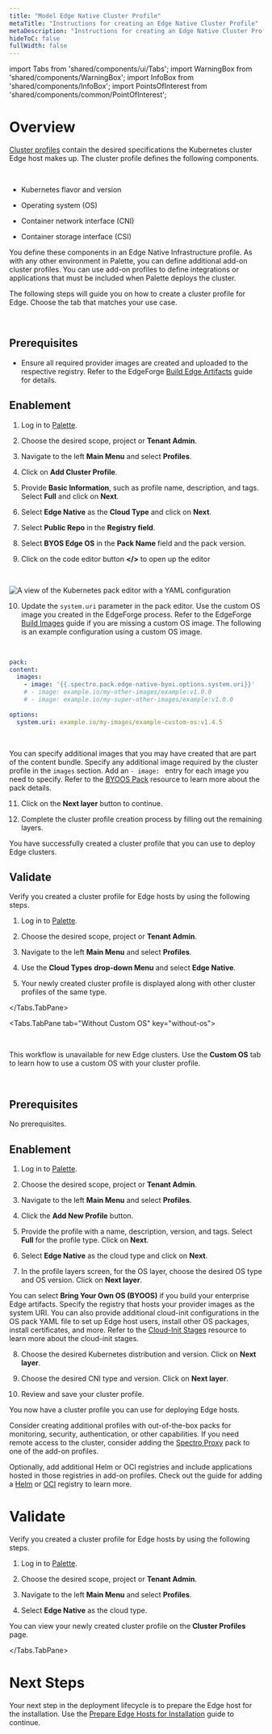 ```yaml
---
title: "Model Edge Native Cluster Profile"
metaTitle: "Instructions for creating an Edge Native Cluster Profile"
metaDescription: "Instructions for creating an Edge Native Cluster Profile"
hideToC: false
fullWidth: false
---
```


import Tabs from 'shared/components/ui/Tabs';
import WarningBox from 'shared/components/WarningBox';
import InfoBox from 'shared/components/InfoBox';
import PointsOfInterest from 'shared/components/common/PointOfInterest';

# Overview

[Cluster profiles](/cluster-profiles) contain the desired specifications the Kubernetes cluster  Edge host makes up. The cluster profile defines the following components.

<br />

- Kubernetes flavor and version

- Operating system (OS)

- Container network interface (CNI)

- Container storage interface (CSI)  

You define these components in an Edge Native Infrastructure profile. As with any other environment in Palette, you can define additional add-on cluster profiles. You can use add-on profiles to define integrations or applications that must be included when Palette deploys the cluster.



The following steps will guide you on how to create a cluster profile for Edge. Choose the tab that matches your use case.


<br />

<Tabs>
<Tabs.TabPane tab="Custom OS" key="custom-os">


## Prerequisites

- Ensure all required provider images are created and uploaded to the respective registry. Refer to the EdgeForge [Build Edge Artifacts](/clusters/edge/edgeforge-workflow/palette-canvos) guide for details.


## Enablement


1. Log in to [Palette](https://console.spectrocloud.com).


2. Choose the desired scope, project or **Tenant Admin**.


3. Navigate to the left **Main Menu** and select **Profiles**.


4. Click on **Add Cluster Profile**. 


5. Provide **Basic Information**, such as profile name, description, and tags. Select **Full** and click on **Next**.


6. Select **Edge Native** as the **Cloud Type** and click on **Next**.


7. Select **Public Repo** in the **Registry field**.


8. Select **BYOS Edge OS** in the **Pack Name** field and the pack version. 


9. Click on the code editor button  **</\>** to open up the editor

  <br />

  ![A view of the Kubernetes pack editor with a YAML configuration](/clusters_site-deployment_model-profile_byoos-pack-yaml.png)


10. Update the `system.uri` parameter in the pack editor. Use the custom OS image you created in the EdgeForge process. Refer to the EdgeForge [Build Images](/clusters/edge/edgeforge-workflow/palette-canvos) guide if you are missing a custom OS image. The following is an example configuration using a custom OS image.


  <br />

  ```yaml
  pack:
  content:
    images: 
      - image: '{{.spectro.pack.edge-native-byoi.options.system.uri}}'
      # - image: example.io/my-other-images/example:v1.0.0 
      # - image: example.io/my-super-other-images/example:v1.0.0 
      
  options: 
    system.uri: example.io/my-images/example-custom-os:v1.4.5
  ```

  <br />

  <InfoBox>

   You can specify additional images that you may have created that are part of the content bundle. Specify any additional image required by the cluster profile in the `images` section. Add an `- image: ` entry for each image you need to specify. Refer to the [BYOOS Pack](/integrations/byoos) resource to learn more about the pack details.

  </InfoBox>


11. Click on the **Next layer** button to continue.



12. Complete the cluster profile creation process by filling out the remaining layers.


You have successfully created a cluster profile that you can use to deploy Edge clusters. 

## Validate

Verify you created a cluster profile for Edge hosts by using the following steps.

1. Log in to [Palette](https://console.spectrocloud.com).


2. Choose the desired scope, project or **Tenant Admin**.


3. Navigate to the left **Main Menu** and select **Profiles**.


4. Use the **Cloud Types** **drop-down Menu** and select **Edge Native**.


5. Your newly created cluster profile is displayed along with other cluster profiles of the same type.


</Tabs.TabPane>


<Tabs.TabPane tab="Without Custom OS" key="without-os">

<br />

<WarningBox>

This workflow is unavailable for new Edge clusters. Use the **Custom OS** tab to learn how to use a custom OS with your cluster profile.

</WarningBox>

<br />

## Prerequisites

No prerequisites.

## Enablement

1. Log in to [Palette](https://console.spectrocloud.com).


2. Choose the desired scope, project or **Tenant Admin**.


3. Navigate to the left **Main Menu** and select **Profiles**.


4. Click the **Add New Profile** button.


5. Provide the profile with a name, description, version, and tags. Select **Full** for the profile type. Click on **Next**.


6. Select **Edge Native** as the cloud type and click on **Next**.


7. In the profile layers screen, for the OS layer, choose the desired OS type and  OS version. Click on **Next layer**.

<InfoBox>

You can select **Bring Your Own OS (BYOOS)** if you build your enterprise Edge artifacts. Specify the registry that hosts your provider images as the system URI. You can also provide additional cloud-init configurations in the OS pack YAML file to set up Edge host users, install other OS packages, install certificates, and more. Refer to the [Cloud-Init Stages](/clusters/edge/edge-configuration/cloud-init) resource to learn more about the cloud-init stages.

</InfoBox>


8. Choose the desired Kubernetes distribution and version. Click on **Next layer**.


9. Choose the desired CNI type and version. Click on **Next layer**.


10. Review and save your cluster profile.

You now have a cluster profile you can use for deploying Edge hosts.

Consider creating additional profiles with out-of-the-box packs for monitoring, security, authentication, or other capabilities. If you need remote access to the cluster, consider adding the [Spectro Proxy](/integrations/frp) pack to one of the add-on profiles.

Optionally, add additional Helm or OCI registries and include applications hosted in those registries in add-on profiles. Check out the guide for adding a [Helm](/registries-and-packs/helm-charts) or [OCI](/registries-and-packs/oci-registry) registry to learn more.

# Validate

Verify you created a cluster profile for Edge hosts by using the following steps.


1. Log in to [Palette](https://console.spectrocloud.com).


2. Choose the desired scope, project or **Tenant Admin**.


3. Navigate to the left **Main Menu** and select **Profiles**.


4. Select **Edge Native** as the cloud type.


You can view your newly created cluster profile on the **Cluster Profiles** page.


</Tabs.TabPane>

</Tabs>




# Next Steps

Your next step in the deployment lifecycle is to prepare the Edge host for the installation. Use the [Prepare Edge Hosts for Installation](/clusters/edge/site-deployment/stage) guide to continue.

<br />
